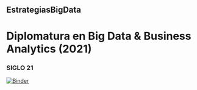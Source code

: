 ## EstrategiasBigData
# Diplomatura  en Big Data & Business Analytics (2021)
### SIGLO 21

[![Binder](https://mybinder.org/badge_logo.svg)](https://mybinder.org/v2/gh/ninargue/EstrategiasBigData/main)
